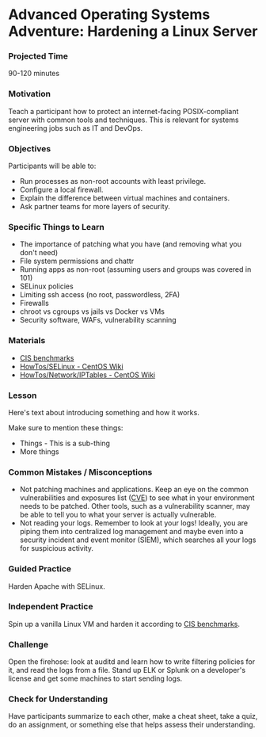# Advanced Operating Systems Adventure: Hardening a Linux Server

### Projected Time

90-120 minutes

### Motivation

Teach a participant how to protect an internet-facing POSIX-compliant server with common tools and techniques. This is relevant for systems engineering jobs such as IT and DevOps.

### Objectives

Participants will be able to:

- Run processes as non-root accounts with least privilege.
- Configure a local firewall.
- Explain the difference between virtual machines and containers.
- Ask partner teams for more layers of security.

### Specific Things to Learn

- The importance of patching what you have (and removing what you don't need)
- File system permissions and chattr
- Running apps as non-root (assuming users and groups was covered in 101)
- SELinux policies
- Limiting ssh access (no root, passwordless, 2FA)
- Firewalls
- chroot vs cgroups vs jails vs Docker vs VMs
- Security software, WAFs, vulnerability scanning

### Materials

- [CIS benchmarks](https://www.cisecurity.org/cis-benchmarks/)
- [HowTos/SELinux - CentOS Wiki](https://wiki.centos.org/HowTos/SELinux)
- [HowTos/Network/IPTables - CentOS Wiki](https://wiki.centos.org/HowTos/Network/IPTables)

### Lesson

Here's text about introducing something and how it works.

Make sure to mention these things:

- Things - This is a sub-thing
- More things

### Common Mistakes / Misconceptions

- Not patching machines and applications. Keep an eye on the common vulnerabilities and exposures list ([CVE](https://cve.mitre.org/)) to see what in your environment needs to be patched. Other tools, such as a vulnerability scanner, may be able to tell you to what your server is actually vulnerable.
- Not reading your logs. Remember to look at your logs! Ideally, you are piping them into centralized log management and maybe even into a security incident and event monitor (SIEM), which searches all your logs for suspicious activity.

### Guided Practice

Harden Apache with SELinux.

### Independent Practice

Spin up a vanilla Linux VM and harden it according to [CIS benchmarks](https://www.cisecurity.org/cis-benchmarks/).

### Challenge

Open the firehose: look at auditd and learn how to write filtering policies for it, and read the logs from a file.
Stand up ELK or Splunk on a developer's license and get some machines to start sending logs.

### Check for Understanding

Have participants summarize to each other, make a cheat sheet, take a quiz, do an assignment, or something else that helps assess their understanding.
